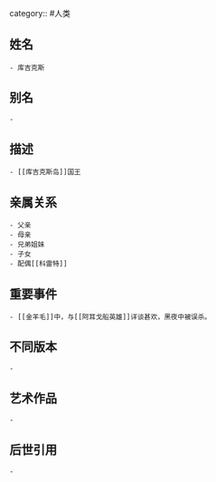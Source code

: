 category:: #人类
## 姓名
	- 库吉克斯
## 别名
	-
## 描述
	- [[库吉克斯岛]]国王
## 亲属关系
	- 父亲
	- 母亲
	- 兄弟姐妹
	- 子女
	- 配偶[[科雷特]]
## 重要事件
	- [[金羊毛]]中，与[[阿耳戈船英雄]]详谈甚欢，黑夜中被误杀。
## 不同版本
	-
## 艺术作品
	-
## 后世引用
	-
